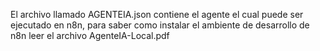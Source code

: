 El archivo llamado AGENTEIA.json contiene el agente el cual puede ser ejecutado en n8n, para saber como instalar el ambiente de desarrollo de n8n leer el archivo AgenteIA-Local.pdf
